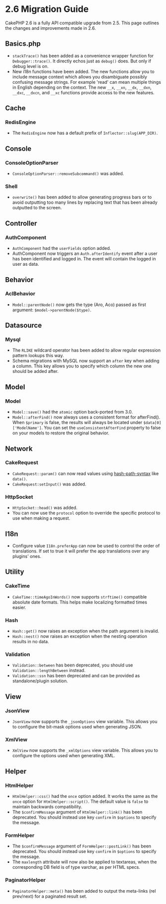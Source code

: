 # 2.6 Migration Guide

CakePHP 2.6 is a fully API compatible upgrade from 2.5. This page outlines
the changes and improvements made in 2.6.

## Basics.php

- `stackTrace()` has been added as a convenience wrapper function for `Debugger::trace()`.
  It directly echos just as `debug()` does. But only if debug level is on.
- New i18n functions have been added. The new functions allow you to include
  message context which allows you disambiguate possibly confusing message
  strings. For example 'read' can mean multiple things in English depending on
  the context. The new `__x`, `__xn`, `__dx`, `__dxn`, `__dxc`,
  `__dxcn`, and `__xc` functions provide access to the new features.

## Cache

### RedisEngine

- The `RedisEngine` now has a default prefix of `Inflector::slug(APP_DIR)`.

## Console

### ConsoleOptionParser

- `ConsoleOptionParser::removeSubcommand()` was added.

### Shell

- `overwrite()` has been added to allow generating progress bars or to avoid outputting
  too many lines by replacing text that has been already outputted to the screen.

## Controller

### AuthComponent

- `AuthComponent` had the `userFields` option added.
- AuthComponent now triggers an `Auth.afterIdentify` event after a user has
  been identified and logged in. The event will contain the logged in user as
  data.

## Behavior

### AclBehavior

- `Model::parentNode()` now gets the type (Aro, Aco) passed as first argument: `$model->parentNode($type)`.

## Datasource

### Mysql

- The `RLIKE` wildcard operator has been added to allow regular expression pattern lookups this way.
- Schema migrations with MySQL now support an `after` key when adding
  a column. This key allows you to specify which column the new one should be
  added after.

## Model

### Model

- `Model::save()` had the `atomic` option back-ported from 3.0.
- `Model::afterFind()` now always uses a consistent format for afterFind().
  When `$primary` is false, the results will always be located under
  `$data[0]['ModelName']`. You can set the `useConsistentAfterFind` property
  to false on your models to restore the original behavior.

## Network

### CakeRequest

- `CakeRequest::param()` can now read values using [hash-path-syntax](#hash-path-syntax)
  like `data()`.
- `CakeRequest:setInput()` was added.

### HttpSocket

- `HttpSocket::head()` was added.
- You can now use the `protocol` option to override the specific protocol to
  use when making a request.

## I18n

- Configure value `I18n.preferApp` can now be used to control the order of translations.
  If set to true it will prefer the app translations over any plugins' ones.

## Utility

### CakeTime

- `CakeTime::timeAgoInWords()` now supports `strftime()` compatible absolute
  date formats. This helps make localizing formatted times easier.

### Hash

- `Hash::get()` now raises an exception when the path argument is invalid.
- `Hash::nest()` now raises an exception when the nesting operation results in
  no data.

### Validation

- `Validation::between` has been deprecated, you should use
  `Validation::lengthBetween` instead.
- `Validation::ssn` has been deprecated and can be provided as standalone/plugin solution.

## View

### JsonView

- `JsonView` now supports the `_jsonOptions` view variable.
  This allows you to configure the bit-mask options used when generating JSON.

### XmlView

- `XmlView` now supports the `_xmlOptions` view variable.
  This allows you to configure the options used when generating XML.

## Helper

### HtmlHelper

- `HtmlHelper::css()` had the `once` option added. It works the same
  as the `once` option for `HtmlHelper::script()`. The default value is
  `false` to maintain backwards compatibility.
- The `$confirmMessage` argument of `HtmlHelper::link()` has been
  deprecated. You should instead use key `confirm` in `$options` to specify
  the message.

### FormHelper

- The `$confirmMessage` argument of `FormHelper::postLink()` has been
  deprecated. You should instead use key `confirm` in `$options` to specify
  the message.
- The `maxlength` attribute will now also be applied to textareas, when the corresponding
  DB field is of type varchar, as per HTML specs.

### PaginatorHelper

- `PaginatorHelper::meta()` has been added to output the meta-links (rel prev/next) for a paginated result set.
